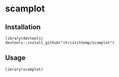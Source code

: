 # scamplot

## Installation

```{r}
library(devtools)
devtools::install_github("christithomp/scamplot")
```

## Usage

```{r}
library(scamplot)
```
